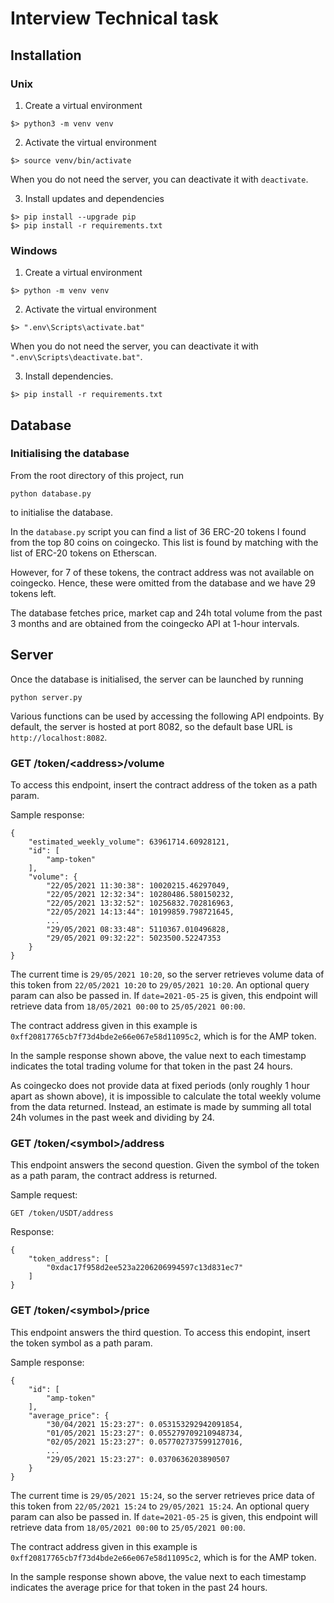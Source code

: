 # Interview Technical task

## Installation
### Unix

1. Create a virtual environment
```
$> python3 -m venv venv
```

2. Activate the virtual environment

```
$> source venv/bin/activate
```

When you do not need the server, you can deactivate it with `deactivate`.

3. Install updates and dependencies
```
$> pip install --upgrade pip
$> pip install -r requirements.txt
```

### Windows

1. Create a virtual environment
```
$> python -m venv venv
```

2. Activate the virtual environment
```
$> ".env\Scripts\activate.bat"
```

When you do not need the server, you can deactivate it with `".env\Scripts\deactivate.bat"`.

3. Install dependencies.
```
$> pip install -r requirements.txt
```

## Database

### Initialising the database
From the root directory of this project, run
```
python database.py
```
to initialise the database.

In the `database.py` script you can find a list of 36 ERC-20 tokens I found from the top 80 coins on coingecko. This list is found by matching with the list of ERC-20 tokens on Etherscan.

However, for 7 of these tokens, the contract address was not available on coingecko. Hence, these were omitted from the database and we have 29 tokens left.

The database fetches price, market cap and 24h total volume from the past 3 months and are obtained from the coingecko API at 1-hour intervals.

## Server
Once the database is initialised, the server can be launched by running
```
python server.py
```

Various functions can be used by accessing the following API endpoints. By default, the server is hosted at port 8082, so the default base URL is `http://localhost:8082`.

### GET /token/\<address>/volume

To access this endpoint, insert the contract address of the token as a path param.

Sample response:
```
{
    "estimated_weekly_volume": 63961714.60928121,
    "id": [
        "amp-token"
    ],
    "volume": {
        "22/05/2021 11:30:38": 10020215.46297049,
        "22/05/2021 12:32:34": 10280486.580150232,
        "22/05/2021 13:32:52": 10256832.702816963,
        "22/05/2021 14:13:44": 10199859.798721645,
        ...
        "29/05/2021 08:33:48": 5110367.010496828,
        "29/05/2021 09:32:22": 5023500.52247353
    }
}
```
The current time is `29/05/2021 10:20`, so the server retrieves volume data of this token from `22/05/2021 10:20` to `29/05/2021 10:20`. An optional query param can also be passed in. If `date=2021-05-25` is given, this endpoint will retrieve data from `18/05/2021 00:00` to `25/05/2021 00:00`.

The contract address given in this example is `0xff20817765cb7f73d4bde2e66e067e58d11095c2`, which is for the AMP token.

In the sample response shown above, the value next to each timestamp indicates the total trading volume for that token in the past 24 hours.

As coingecko does not provide data at fixed periods (only roughly 1 hour apart as shown above), it is impossible to calculate the total weekly volume from the data returned. Instead, an estimate is made by summing all total 24h volumes in the past week and dividing by 24.

### GET /token/\<symbol>/address
This endpoint answers the second question. Given the symbol of the token as a path param, the contract address is returned.

Sample request:
```
GET /token/USDT/address
```
Response:
```
{
    "token_address": [
        "0xdac17f958d2ee523a2206206994597c13d831ec7"
    ]
}
```

### GET /token/\<symbol>/price
This endpoint answers the third question. To access this endopint, insert the token symbol as a path param.

Sample response:
```
{
    "id": [
        "amp-token"
    ],
    "average_price": {
        "30/04/2021 15:23:27": 0.053153292942091854,
        "01/05/2021 15:23:27": 0.055279709210948734,
        "02/05/2021 15:23:27": 0.057702737599127016,
        ...
        "29/05/2021 15:23:27": 0.0370636203890507
    }
}
```
The current time is `29/05/2021 15:24`, so the server retrieves price data of this token from `22/05/2021 15:24` to `29/05/2021 15:24`. An optional query param can also be passed in. If `date=2021-05-25` is given, this endpoint will retrieve data from `18/05/2021 00:00` to `25/05/2021 00:00`.

The contract address given in this example is `0xff20817765cb7f73d4bde2e66e067e58d11095c2`, which is for the AMP token.

In the sample response shown above, the value next to each timestamp indicates the average price for that token in the past 24 hours.